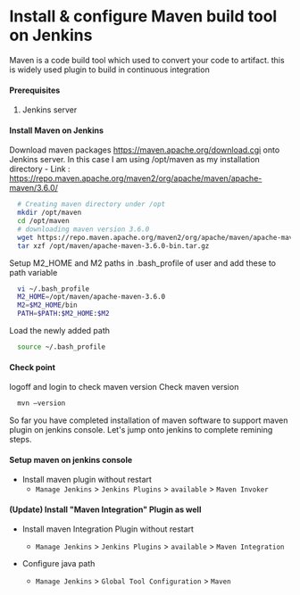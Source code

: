 #  Install & configure Maven build tool on Jenkins
Maven is a code build tool which used to convert your code to artifact. this is widely used plugin to build in continuous integration


#### Prerequisites
1. Jenkins server 

#### Install Maven on Jenkins
Download maven packages https://maven.apache.org/download.cgi onto Jenkins server. In this case I am using /opt/maven as my installation directory
	- Link : https://repo.maven.apache.org/maven2/org/apache/maven/apache-maven/3.6.0/
```sh
  # Creating maven directory under /opt
  mkdir /opt/maven
  cd /opt/maven
  # downloading maven version 3.6.0
  wget https://repo.maven.apache.org/maven2/org/apache/maven/apache-maven/3.6.0/apache-maven-3.6.0-bin.tar.gz
  tar xzf /opt/maven/apache-maven-3.6.0-bin.tar.gz
 ```
	
Setup M2_HOME and M2 paths in .bash_profile of user and add these to path variable
```sh
  vi ~/.bash_profile
  M2_HOME=/opt/maven/apache-maven-3.6.0
  M2=$M2_HOME/bin
  PATH=$PATH:$M2_HOME:$M2
```
Load the newly added path
```sh
  source ~/.bash_profile
```
#### Check point 
logoff and login to check maven version
Check maven version 
```sh
  mvn –version
```
So far you have completed installation of maven software to support maven plugin on jenkins console. Let's jump onto jenkins to complete remining steps. 

#### Setup maven on jenkins console
- Install maven plugin without restart  
  - `Manage Jenkins` > `Jenkins Plugins` > `available` > `Maven Invoker`
  
#### (Update) Install "Maven Integration" Plugin as well
- Install maven Integration Plugin without restart 
  - `Manage Jenkins` > `Jenkins Plugins` > `available` > `Maven Integration`
  
- Configure java path
  - `Manage Jenkins` > `Global Tool Configuration` > `Maven`

